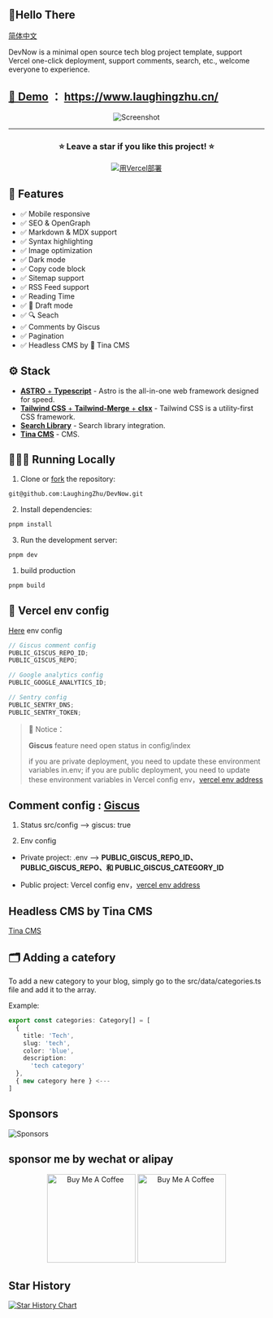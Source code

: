 ## 🚀Hello There

[简体中文](/doc/zh.md)

DevNow is a minimal open source tech blog project template, support Vercel one-click deployment, support comments, search, etc., welcome everyone to experience.

## [🔗 Demo](https://www.laughingzhu.cn/) ： <https://www.laughingzhu.cn/>

<div align="center">

<img src="https://r2.laughingzhu.cn/3bcbae51ddcea2cdf738a11c2556a5cd-48f5c9.webp" alt="Screenshot" />

<hr/>

<h3 align="center">
 ⭐ Leave a star if you like this project! ⭐️
</h3>

[![用Vercel部署](https://vercel.com/button)](https://vercel.com/new/clone?repository-url=https://github.com/LaughingZhu/DevNow)

</div>

## 📌 Features

- ✅ Mobile responsive
- ✅ SEO & OpenGraph
- ✅ Markdown & MDX support
- ✅ Syntax highlighting
- ✅ Image optimization
- ✅ Dark mode
- ✅ Copy code block
- ✅ Sitemap support
- ✅ RSS Feed support
- ✅ Reading Time
- ✅ 📝 Draft mode
- ✅ 🔍 Seach
- ✅ Comments by Giscus
- ✅ Pagination
- ✅ Headless CMS by 🦙 Tina CMS

## ⚙️ Stack

- [**ASTRO** + **Typescript**](https://astro.build/) - Astro is the all-in-one web framework designed for speed.
- [**Tailwind CSS** + **Tailwind-Merge** + **clsx**](https://tailwindcss.com/) - Tailwind CSS is a utility-first CSS framework.
- [**Search Library**](https://docsearch.algolia.com/docs/what-is-docsearch) - Search library integration.
- [**Tina CMS**](https://tina.io/) - CMS.

## 👨🏻‍💻 Running Locally

1. Clone or [fork](https://github.com/danielcgilibert/blog-template/fork) the repository:

```bash
git@github.com:LaughingZhu/DevNow.git
```

2. Install dependencies:

```bash
pnpm install
```

3. Run the development server:

```bash
pnpm dev
```

1. build production

```bash
pnpm build
```

## 📐 Vercel env config

[Here](https://vercel.com/docs/projects/environment-variables) env config

```js
// Giscus comment config
PUBLIC_GISCUS_REPO_ID;
PUBLIC_GISCUS_REPO;

// Google analytics config
PUBLIC_GOOGLE_ANALYTICS_ID;

// Sentry config
PUBLIC_SENTRY_DNS;
PUBLIC_SENTRY_TOKEN;
```

> 📢 Notice：
>
> **Giscus** feature need open status in config/index
>
> if you are private deployment, you need to update these environment variables in.env; if you are public deployment, you need to update these environment variables in Vercel config env，[vercel env address](<[URL_ADDRESS](https://vercel.com/docs/projects/environment-variables)>)

## Comment config : [Giscus](https://giscus.app/zh-CN)

1. Status
   src/config --> giscus: true

2. Env config

- Private project:
  .env --> **PUBLIC_GISCUS_REPO_ID、PUBLIC_GISCUS_REPO、和 PUBLIC_GISCUS_CATEGORY_ID**

- Public project: Vercel config env，[vercel env address](https://vercel.com/docs/projects/environment-variables)

## Headless CMS by Tina CMS

[Tina CMS](https://www.laughingzhu.cn/posts/tina-cms)

## 🗂️ Adding a catefory

To add a new category to your blog, simply go to the src/data/categories.ts file and add it to the array.

Example:

```ts
export const categories: Category[] = [
  {
    title: 'Tech',
    slug: 'tech',
    color: 'blue',
    description:
      'tech category'
  },
  { new category here } <---
]
```

## Sponsors

<img src='https://r2.laughingzhu.cn/11a4546cbebfb285c418aa0a60080434-2c9ce1.webp' alt='Sponsors' />

## sponsor me by wechat or alipay

<div align="center">
<img src="https://r2.laughingzhu.cn/8df0d597-93dc-44a4-9e93-ebd02f74e695.JPG" alt="Buy Me A Coffee" width="174" />

<img src="https://r2.laughingzhu.cn/c88193fc-14ea-4236-a3f8-13b6ef736182.JPG" alt="Buy Me A Coffee" width="174" />
</div>

## Star History

[![Star History Chart](https://api.star-history.com/svg?repos=laughingzhu/devnow&type=Date)](https://star-history.com/#laughingzhu/devnow&Date)
